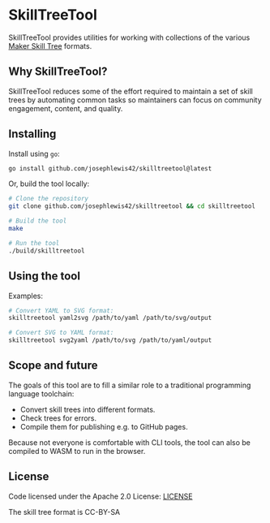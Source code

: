 # SkillTreeTool

SkillTreeTool provides utilities for working with collections of the various [Maker Skill Tree](https://github.com/sjpiper145/MakerSkillTree/tree/main) formats.

## Why SkillTreeTool?

SkillTreeTool reduces some of the effort required to maintain a set of skill trees by
automating common tasks so maintainers can focus on community engagement, content, and quality.

## Installing

Install using `go`:

```bash
go install github.com/josephlewis42/skilltreetool@latest
```

Or, build the tool locally:

```bash
# Clone the repository
git clone github.com/josephlewis42/skilltreetool && cd skilltreetool

# Build the tool
make

# Run the tool
./build/skilltreetool
```

## Using the tool

Examples:

```sh
# Convert YAML to SVG format:
skilltreetool yaml2svg /path/to/yaml /path/to/svg/output

# Convert SVG to YAML format:
skilltreetool svg2yaml /path/to/svg /path/to/yaml/output

```

## Scope and future

The goals of this tool are to fill a similar role to a traditional programming language toolchain:

* Convert skill trees into different formats.
* Check trees for errors.
* Compile them for publishing e.g. to GitHub pages.

Because not everyone is comfortable with CLI tools, the tool can also be 
compiled to WASM to run in the browser.

## License

Code licensed under the Apache 2.0 License: [LICENSE](LICENSE)

The skill tree format is CC-BY-SA